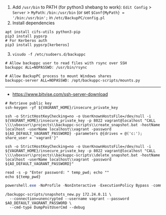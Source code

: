 1. Add `/usr/bin` to PATH (for python3 shebang to work): `Edit Config` > `Server` > `MyPath`: `/bin:/usr/bin` (or set `$Conf{MyPath} = '/bin:/usr/bin';` in `/etc/BackupPC/config.pl`
2. Install dependencies
```shell
apt install cifs-utils python3-pip
pip3 install pypsrp
# For Kerberos auth
pip3 install pypsrp[kerberos]
```
3. `visudo -f /etc/sudoers.d/backuppc`
```
# Allow backuppc user to read files with rsync over SSH
backuppc ALL=NOPASSWD: /usr/bin/rsync

# Allow BackupPC process to mount Windows shares
backuppc-server ALL=NOPASSWD: /opt/backuppc-scripts/mounts.py
```
------
* https://www.bitvise.com/ssh-server-download

```shell
# Retrieve public key
ssh-keygen -yf ${VAGRANT_HOME}/insecure_private_key

ssh -o StrictHostKeyChecking=no -o UserKnownHostsFile=/dev/null -i ${VAGRANT_HOME}/insecure_private_key -p 8022 vagrant@localhost "CALL \\\\vboxsvr\\projects\\backuppc-scripts\\create_snapshot.bat -hostName localhost -userName localhost\\vagrant -password ${AO_DEFAULT_VAGRANT_PASSWORD} -parameters @{drives = @('c:'); share_user = 'vagrant'}"

ssh -o StrictHostKeyChecking=no -o UserKnownHostsFile=/dev/null -i ${VAGRANT_HOME}/insecure_private_key -p 8022 vagrant@localhost "CALL \\\\vboxsvr\\projects\\backuppc-scripts\\delete_snapshot.bat -hostName localhost -userName localhost\\vagrant -password ${AO_DEFAULT_VAGRANT_PASSWORD}"

read -s -p "Enter password: " temp_pwd; echo ""
echo ${temp_pwd}
```

```powershell
powershell.exe -NoProfile -NonInteractive -ExecutionPolicy Bypass -command . '\\VBOXSVR\projects\backuppc-scripts\snapshots.ps1'; CreateSnapshot -parameters @{drives = @('c'); share_user = 'vagrant'}
```

```shell
/backuppc-scripts/snapshots_new.py 172.24.0.11 \
  --connection=unencrypted --username vagrant --password $AO_DEFAULT_VAGRANT_PASSWORD \
  --cmd-type DumpPostUserCmd --debug
```
